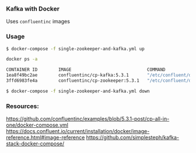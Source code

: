 ### Kafka with Docker

Uses `confluentinc` images

### Usage

```bash
$ docker-compose -f single-zookeeper-and-kafka.yml up
```

```bash
docker ps -a

CONTAINER ID        IMAGE                             COMMAND                  CREATED             STATUS              PORTS                                        NAMES
1ea8f49bc2ae        confluentinc/cp-kafka:5.3.1       "/etc/confluent/dock…"   2 minutes ago       Up 2 minutes        0.0.0.0:9092->9092/tcp                       kafka
3ffd6983fe4a        confluentinc/cp-zookeeper:5.3.1   "/etc/confluent/dock…"   2 minutes ago       Up 2 minutes        2888/tcp, 0.0.0.0:2181->2181/tcp, 3888/tcp   zookeeper
```

```bash
$ docker-compose -f single-zookeeper-and-kafka.yml down
```

### Resources:

https://github.com/confluentinc/examples/blob/5.3.1-post/cp-all-in-one/docker-compose.yml
https://docs.confluent.io/current/installation/docker/image-reference.html#image-reference
https://github.com/simplesteph/kafka-stack-docker-compose/